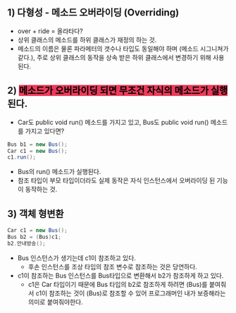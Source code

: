 ## 1) 다형성 - 메소드 오버라이딩 (Overriding)
- over + ride = 올라타다?
- 상위 클래스의 메소드를 하위 클래스가 재정의 하는 것.
- 메소드의 이름은 물론 파라메터의 갯수나 타입도 동일해야 하며 (메소드 시그니쳐가 같다.), 주로 상위 클래스의 동작을 상속 받은 하위 클래스에서 변경하기 위해 사용된다.

## 2) <mark style='background:#eb3b5a'>메소드가 오버라이딩 되면 무조건 자식의 메소드가 실행</mark>된다.
- Car도 public void run() 메소드를 가지고 있고, Bus도 public void run() 메소드를 가지고 있다면?
```Java
Bus b1 = new Bus();
Car c1 = new Bus();
c1.run();
```
- Bus의 run() 메소드가 실행된다.
- 참조 타입이 부모 타입이더라도 실제 동작은 자식 인스턴스에서 오버라이딩 된 기능이 동작하는 것.

## 3) 객체 형변환
```Java
Car c1 = new Bus();
Bus b2 = (Bus)c1;
b2.안내방송();
```
- Bus 인스턴스가 생기는데 c1이 참조하고 있다.
	- 후손 인스턴스를 조상 타입의 참조 변수로 참조하는 것은 당연하다.
- c1이 참조하는 Bus 인스턴스를 Bus타입으로 변환해서 b2가 참조하게 하고 있다.
	- c1은 Car 타입이기 때문에 Bus 타입의 b2로 참조하게 하려면 (Bus)를 붙여줘서 c1이 참조하는 것이 (Bus)로 참조할 수 있어 프로그래머인 내가 보증해라는 의미로 붙여줘야한다.